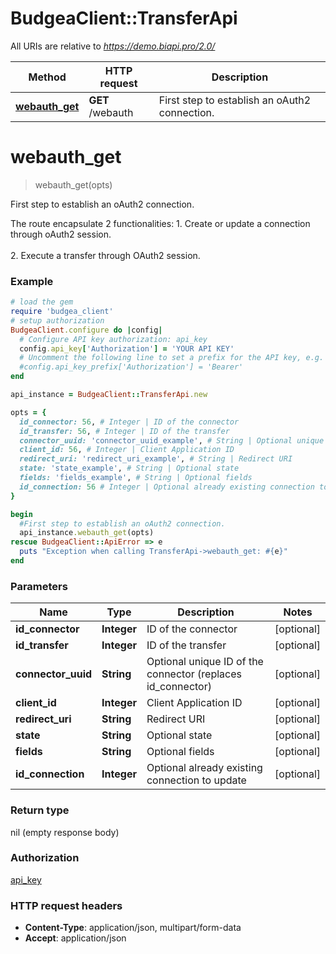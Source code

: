 # BudgeaClient::TransferApi

All URIs are relative to *https://demo.biapi.pro/2.0/*

Method | HTTP request | Description
------------- | ------------- | -------------
[**webauth_get**](TransferApi.md#webauth_get) | **GET** /webauth | First step to establish an oAuth2 connection.


# **webauth_get**
> webauth_get(opts)

First step to establish an oAuth2 connection.

The route encapsulate 2 functionalities: 1. Create or update a connection through oAuth2 session.<br><br>2. Execute a transfer through OAuth2 session.

### Example
```ruby
# load the gem
require 'budgea_client'
# setup authorization
BudgeaClient.configure do |config|
  # Configure API key authorization: api_key
  config.api_key['Authorization'] = 'YOUR API KEY'
  # Uncomment the following line to set a prefix for the API key, e.g. 'Bearer' (defaults to nil)
  #config.api_key_prefix['Authorization'] = 'Bearer'
end

api_instance = BudgeaClient::TransferApi.new

opts = { 
  id_connector: 56, # Integer | ID of the connector
  id_transfer: 56, # Integer | ID of the transfer
  connector_uuid: 'connector_uuid_example', # String | Optional unique ID of the connector (replaces id_connector)
  client_id: 56, # Integer | Client Application ID
  redirect_uri: 'redirect_uri_example', # String | Redirect URI
  state: 'state_example', # String | Optional state
  fields: 'fields_example', # String | Optional fields
  id_connection: 56 # Integer | Optional already existing connection to update
}

begin
  #First step to establish an oAuth2 connection.
  api_instance.webauth_get(opts)
rescue BudgeaClient::ApiError => e
  puts "Exception when calling TransferApi->webauth_get: #{e}"
end
```

### Parameters

Name | Type | Description  | Notes
------------- | ------------- | ------------- | -------------
 **id_connector** | **Integer**| ID of the connector | [optional] 
 **id_transfer** | **Integer**| ID of the transfer | [optional] 
 **connector_uuid** | **String**| Optional unique ID of the connector (replaces id_connector) | [optional] 
 **client_id** | **Integer**| Client Application ID | [optional] 
 **redirect_uri** | **String**| Redirect URI | [optional] 
 **state** | **String**| Optional state | [optional] 
 **fields** | **String**| Optional fields | [optional] 
 **id_connection** | **Integer**| Optional already existing connection to update | [optional] 

### Return type

nil (empty response body)

### Authorization

[api_key](../README.md#api_key)

### HTTP request headers

 - **Content-Type**: application/json, multipart/form-data
 - **Accept**: application/json



